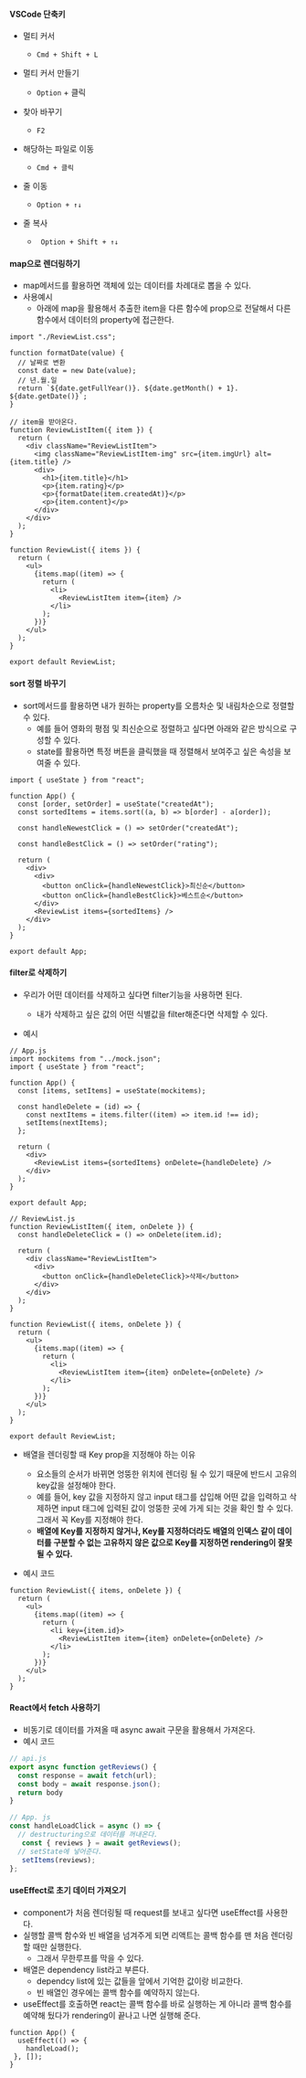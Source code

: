 #### VSCode 단축키

- 멀티 커서
  - `Cmd + Shift + L`

- 멀티 커서 만들기
  - `Option` + 클릭
- 찾아 바꾸기
  - `F2`
- 해당하는 파일로 이동
  - `Cmd + 클릭`
- 줄 이동
  - `Option + ↑↓` 

- 줄 복사
  - ` Option + Shift + ↑↓`

#### map으로 렌더링하기

- map메서드를 활용하면 객체에 있는 데이터를 차례대로 뽑을 수 있다. 
- 사용예시
  - 아래에 map을 활용해서 추출한 item을 다른 함수에 prop으로 전달해서 다른 함수에서 데이터의 property에 접근한다.

```react
import "./ReviewList.css";

function formatDate(value) {
  // 날짜로 변환
  const date = new Date(value);
  // 년.월.일
  return `${date.getFullYear()}. ${date.getMonth() + 1}. ${date.getDate()}`;
}

// item을 받아온다.
function ReviewListItem({ item }) {
  return (
    <div className="ReviewListItem">
      <img className="ReviewListItem-img" src={item.imgUrl} alt={item.title} />
      <div>
        <h1>{item.title}</h1>
        <p>{item.rating}</p>
        <p>{formatDate(item.createdAt)}</p>
        <p>{item.content}</p>
      </div>
    </div>
  );
}

function ReviewList({ items }) {
  return (
    <ul>
      {items.map((item) => {
        return (
          <li>
            <ReviewListItem item={item} />
          </li>
        );
      })}
    </ul>
  );
}

export default ReviewList;
```



#### sort 정렬 바꾸기

- sort메서드를 활용하면 내가 원하는 property를 오름차순 및 내림차순으로 정렬할 수 있다.
  - 예를 들어 영화의 평점 및 최신순으로 정렬하고 싶다면 아래와 같은 방식으로 구성할 수 있다.
  - state를 활용하면 특정 버튼을 클릭했을 때 정렬해서 보여주고 싶은 속성을 보여줄 수 있다.

```react
import { useState } from "react";

function App() {
  const [order, setOrder] = useState("createdAt");
  const sortedItems = items.sort((a, b) => b[order] - a[order]);

  const handleNewestClick = () => setOrder("createdAt");

  const handleBestClick = () => setOrder("rating");

  return (
    <div>
      <div>
        <button onClick={handleNewestClick}>최신순</button>
        <button onClick={handleBestClick}>베스트순</button>
      </div>
      <ReviewList items={sortedItems} />
    </div>
  );
}

export default App;
```



#### filter로 삭제하기

- 우리가 어떤 데이터를 삭제하고 싶다면 filter기능을 사용하면 된다. 
  - 내가 삭제하고 싶은 값의 어떤 식별값을 filter해준다면 삭제할 수 있다.

- 예시

```react
// App.js
import mockitems from "../mock.json";
import { useState } from "react";

function App() {
  const [items, setItems] = useState(mockitems);
  
  const handleDelete = (id) => {
    const nextItems = items.filter((item) => item.id !== id);
    setItems(nextItems);
  };

  return (
    <div>
      <ReviewList items={sortedItems} onDelete={handleDelete} />
    </div>
  );
}

export default App;

```

```react
// ReviewList.js
function ReviewListItem({ item, onDelete }) {
  const handleDeleteClick = () => onDelete(item.id);

  return (
    <div className="ReviewListItem">
      <div>
        <button onClick={handleDeleteClick}>삭제</button>
      </div>
    </div>
  );
}

function ReviewList({ items, onDelete }) {
  return (
    <ul>
      {items.map((item) => {
        return (
          <li>
            <ReviewListItem item={item} onDelete={onDelete} />
          </li>
        );
      })}
    </ul>
  );
}

export default ReviewList;
```



- 배열을 렌더링할 때 Key prop을 지정해야 하는 이유
  - 요소들의 순서가 바뀌면 엉뚱한 위치에 렌더링 될 수 있기 때문에 반드시 고유의 key값을 설정해야 한다.
  - 예를 들어, key 값을 지정하지 않고 input 태그를 삽입해 어떤 값을 입력하고 삭제하면 input 태그에 입력된 값이 엉뚱한 곳에 가게 되는 것을 확인 할 수 있다. 그래서 꼭 Key를 지정해야 한다. 
  - **배열에 Key를 지정하지 않거나, Key를 지정하더라도 배열의 인덱스 같이 데이터를 구분할 수 없는 고유하지 않은 값으로 Key를 지정하면 rendering이 잘못될 수 있다.**

- 예시 코드

```react
function ReviewList({ items, onDelete }) {
  return (
    <ul>
      {items.map((item) => {
        return (
          <li key={item.id}>
            <ReviewListItem item={item} onDelete={onDelete} />
          </li>
        );
      })}
    </ul>
  );
}
```



#### React에서 fetch 사용하기

- 비동기로 데이터를 가져올 때 async await 구문을 활용해서 가져온다. 
- 예시 코드

```js
// api.js
export async function getReviews() {
  const response = await fetch(url);
  const body = await response.json();
  return body
}

// App. js
const handleLoadClick = async () => {
  // destructuring으로 데이터를 꺼내온다.
   const { reviews } = await getReviews();
  // setState에 넣어준다.
   setItems(reviews);
};
```



#### useEffect로 초기 데이터 가져오기

- component가 처음 렌더링될 때 request를 보내고 싶다면 useEffect를 사용한다. 
- 실행할 콜백 함수와 빈 배열을 넘겨주게 되면 리액트는 콜백 함수를 맨 처음 렌더링할 때만 실행한다. 
  - 그래서 무한루프를 막을 수 있다. 
- 배열은 dependency list라고 부른다.
  - dependcy list에 있는 값들을 앞에서 기억한 값이랑 비교한다.
  - 빈 배열인 경우에는 콜백 함수를 예약하지 않는다. 
- useEffect를 호출하면 react는 콜백 함수를 바로 실행하는 게 아니라 콜백 함수를 예약해 뒀다가 rendering이 끝나고 나면 실행해 준다. 

```react
function App() {
  useEffect(() => {
    handleLoad();
 }, []); 
}
```

